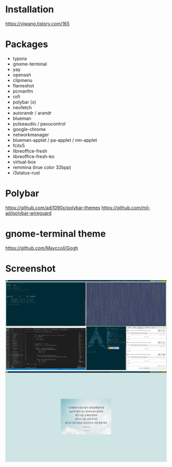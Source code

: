 # Installation

https://yjwang.tistory.com/165

# Packages

- typora
- gnome-terminal
- yay
- openssh
- clipmenu
- flameshot
- pcmanfm
- rofi
- polybar (x)
- neofetch
- autorandr / arandr
- blueman
- pulseaudio / pavucontrol
- google-chrome
- networkmanager
- blueman-applet / pa-applet / nm-applet
- fcitx5
- libreoffice-fresh
- libreoffice-fresh-ko
- virtual-box
- remmina (true color 32bpp)
- i3status-rust

# Polybar

https://github.com/adi1090x/polybar-themes
https://github.com/mil-ad/polybar-wireguard

# gnome-terminal theme

https://github.com/Mayccoll/Gogh

# Screenshot

![](https://github.com/YoungjuWang/yjwang-dotfiles/blob/master/screenshot3.png?raw=true)
![](https://github.com/YoungjuWang/yjwang-dotfiles/blob/master/screenshot4.png?raw=true)
